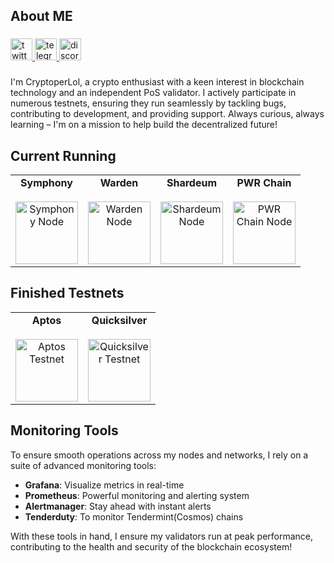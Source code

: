 <h2 align="left">About ME</h2>

###

<div align="left">
  <a href="https://x.com/CryptoperLol" target="_blank">
    <img src="https://img.shields.io/static/v1?message=Twitter&logo=twitter&label=&color=1DA1F2&logoColor=white&labelColor=&style=for-the-badge" height="35" alt="twitter logo"  />
  </a>
  <a href="https://t.me/CryptoperCek" target="_blank">
    <img src="https://img.shields.io/static/v1?message=Telegram&logo=telegram&label=&color=2CA5E0&logoColor=white&labelColor=&style=for-the-badge" height="35" alt="telegram logo"  />
  </a>
  <a href="https://discord.com/users/CryptoperLol" target="_blank">
    <img src="https://img.shields.io/static/v1?message=Discord&logo=discord&label=&color=7289DA&logoColor=white&labelColor=&style=for-the-badge" height="35" alt="discord logo"  />
  </a>
</div>

###

<p align="left">I'm CryptoperLol, a crypto enthusiast with a keen interest in blockchain technology and an independent PoS validator. I actively participate in numerous testnets, ensuring they run seamlessly by tackling bugs, contributing to development, and providing support.  Always curious, always learning – I'm on a mission to help build the decentralized future!</p>

###

## Current Running

<table align="center">
  <tr align="center">
    <td width="25%">
      <strong>Symphony</strong>
      <br><br>
      <a href="https://testnet.ping.pub/symphony/staking/symphonyvaloper1jkywj45pfqqqfjuxkd5r0azrw0ktvdp25ht063" rel="nofollow">
        <img src="https://i.ibb.co/v3WrnvX/147945585.jpg" alt="Symphony Node" width="100px">
      </a>
    </td>
    <td width="25%">
      <strong>Warden</strong>
      <br><br>
      <a href="https://testnet.warden.explorers.guru/validator/wardenvaloper1jkywj45pfqqqfjuxkd5r0azrw0ktvdp23c6mhz" rel="nofollow">
        <img src="https://i.ibb.co/SV58x13/158038121.jpg" alt="Warden Node" width="100px">
      </a>
    </td>
    <td width="25%">
      <strong>Shardeum</strong>
      <br><br>
      <a href="https://explorer-atomium.shardeum.org/account/a1e6048897e0430418c157ea347dbfc1c8b1745c4d5edc486a4869536131e63f" rel="nofollow">
        <img src="https://i.ibb.co/RbBGhqs/98940804.png" alt="Shardeum Node" width="100px">
      </a>
    </td>
    <td width="25%">
      <strong>PWR Chain</strong>
      <br><br>
      <a href="https://explorer.pwrlabs.io/address/0x4B87B5FDe194Fb252569f476edc1Aae985872947" rel="nofollow">
        <img src="https://i.ibb.co/NyQT1gp/147994837.jpg" alt="PWR Chain Node" width="100px">
      </a>
    </td>
  </tr>
</table>

## Finished Testnets

<table align="center">
  <tr align="center">
    <td width="50%">
      <strong>Aptos</strong>
      <br><br>
      <a href="https://aptosfoundation.org/" rel="nofollow">
        <img src="https://i.ibb.co.com/MC7txpr/99841612.png" alt="Aptos Testnet" width="100px">
      </a>
    </td>
    <td width="50%">
      <strong>Quicksilver</strong>
      <br><br>
      <a href="https://quicksilver.zone/" rel="nofollow">
        <img src="https://i.ibb.co.com/g4rF2vj/144680245.png" alt="Quicksilver Testnet" width="100px">
      </a>
    </td>
  </tr>
</table>


## Monitoring Tools

To ensure smooth operations across my nodes and networks, I rely on a suite of advanced monitoring tools:

- **Grafana**: Visualize metrics in real-time
- **Prometheus**: Powerful monitoring and alerting system
- **Alertmanager**: Stay ahead with instant alerts
- **Tenderduty**: To monitor Tendermint(Cosmos) chains

With these tools in hand, I ensure my validators run at peak performance, contributing to the health and security of the blockchain ecosystem!
